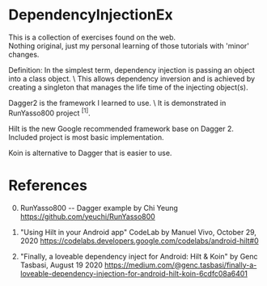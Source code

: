 # DependencyInjectionEx

This is a collection of exercises found on the web. \
Nothing original, just my personal learning of those tutorials with 'minor' changes.

Definition: In the simplest term, dependency injection is passing an object into a class object. \ 
This allows dependency inversion and is achieved by creating a singleton that manages the life time of the injecting object(s).

Dagger2 is the framework I learned to use. \ 
It is demonstrated in RunYasso800 project <sup>[1]</sup>.

Hilt is the new Google recommended framework base on Dagger 2. \
Included project is most basic implementation.

Koin is alternative to Dagger that is easier to use.

# References 

0. RunYasso800 -- Dagger example by Chi Yeung
https://github.com/yeuchi/RunYasso800

1. "Using Hilt in your Android app" CodeLab by Manuel Vivo, October 29, 2020
https://codelabs.developers.google.com/codelabs/android-hilt#0

2. "Finally, a loveable dependency inject for Android: Hilt & Koin" by Genc Tasbasi, August 19 2020
https://medium.com/@genc.tasbasi/finally-a-loveable-dependency-injection-for-android-hilt-koin-6cdfc08a6401



